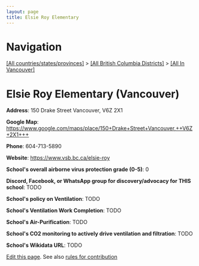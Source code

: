 ```yaml
---
layout: page
title: Elsie Roy Elementary
---
```

# Navigation

[[All countries/states/provinces]](../../..) > [[All British Columbia Districts]](../..) > [[All In Vancouver]](..)

# Elsie Roy Elementary (Vancouver)

**Address**: 150 Drake Street Vancouver,  V6Z 2X1

**Google Map**: <https://www.google.com/maps/place/150+Drake+Street+Vancouver,++V6Z+2X1+++>

**Phone**: 604-713-5890

**Website**: <https://www.vsb.bc.ca/elsie-roy>

**School's overall airborne virus protection grade (0-5)**: 0

**Discord, Facebook, or WhatsApp group for discovery/advocacy for THIS school**: TODO

**School's policy on Ventilation**: TODO

**School's Ventilation Work Completion**: TODO

**School's Air-Purification**: TODO

**School's CO2 monitoring to actively drive ventilation and filtration**: TODO

**School's Wikidata URL**: TODO


[Edit this page](https://github.com/ventilate-schools/BC/edit/main/./Vancouver/Elsie_Roy_Elementary.md). See also [rules for contribution](../../../contribution-rules/)